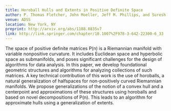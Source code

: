 ```yaml
---
title: Horoball Hulls and Extents in Positive Definite Space
author: P. Thomas Fletcher, John Moeller, Jeff M. Phillips, and Suresh Venkatasubramanian
venue: ADSS
location: New York, NY
preprint: http://arxiv.org/abs/1108.0835v7
link: http://link.springer.com/chapter/10.1007%2F978-3-642-22300-6_33
---
```


The space of positive definite matrices P(n) is a Riemannian manifold with variable nonpositive curvature.
It includes Euclidean space and hyperbolic space as submanifolds, and poses significant challenges for the design of algorithms for data analysis.
In this paper, we develop foundational geometric structures and algorithms for analyzing collections of such matrices.
A key technical contribution of this work is the use of horoballs, a natural generalization of halfspaces for non-positively curved Riemannian manifolds.
We propose generalizations of the notion of a convex hull and a centerpoint and approximations of these structures using horoballs and based on novel decompositions of P(n).
This leads to an algorithm for approximate hulls using a generalization of extents.